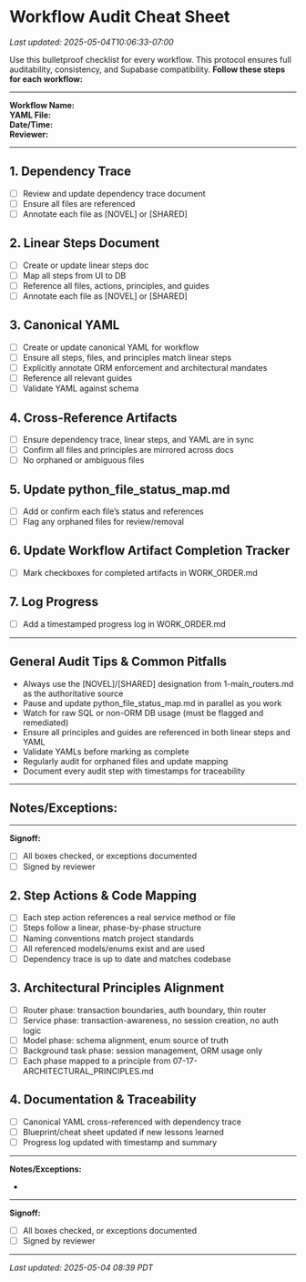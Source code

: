# Workflow Audit Cheat Sheet

_Last updated: 2025-05-04T10:06:33-07:00_

Use this bulletproof checklist for every workflow. This protocol ensures full auditability, consistency, and Supabase compatibility. **Follow these steps for each workflow:**

---

**Workflow Name:**  
**YAML File:**  
**Date/Time:**  
**Reviewer:**  

---

## 1. Dependency Trace
- [ ] Review and update dependency trace document
- [ ] Ensure all files are referenced
- [ ] Annotate each file as [NOVEL] or [SHARED]

## 2. Linear Steps Document
- [ ] Create or update linear steps doc
- [ ] Map all steps from UI to DB
- [ ] Reference all files, actions, principles, and guides
- [ ] Annotate each file as [NOVEL] or [SHARED]

## 3. Canonical YAML
- [ ] Create or update canonical YAML for workflow
- [ ] Ensure all steps, files, and principles match linear steps
- [ ] Explicitly annotate ORM enforcement and architectural mandates
- [ ] Reference all relevant guides
- [ ] Validate YAML against schema

## 4. Cross-Reference Artifacts
- [ ] Ensure dependency trace, linear steps, and YAML are in sync
- [ ] Confirm all files and principles are mirrored across docs
- [ ] No orphaned or ambiguous files

## 5. Update python_file_status_map.md
- [ ] Add or confirm each file’s status and references
- [ ] Flag any orphaned files for review/removal

## 6. Update Workflow Artifact Completion Tracker
- [ ] Mark checkboxes for completed artifacts in WORK_ORDER.md

## 7. Log Progress
- [ ] Add a timestamped progress log in WORK_ORDER.md

---

## General Audit Tips & Common Pitfalls
- Always use the [NOVEL]/[SHARED] designation from 1-main_routers.md as the authoritative source
- Pause and update python_file_status_map.md in parallel as you work
- Watch for raw SQL or non-ORM DB usage (must be flagged and remediated)
- Ensure all principles and guides are referenced in both linear steps and YAML
- Validate YAMLs before marking as complete
- Regularly audit for orphaned files and update mapping
- Document every audit step with timestamps for traceability

---

**Notes/Exceptions:**
- 

---

**Signoff:**
- [ ] All boxes checked, or exceptions documented
- [ ] Signed by reviewer

## 2. Step Actions & Code Mapping
- [ ] Each step action references a real service method or file
- [ ] Steps follow a linear, phase-by-phase structure
- [ ] Naming conventions match project standards
- [ ] All referenced models/enums exist and are used
- [ ] Dependency trace is up to date and matches codebase

## 3. Architectural Principles Alignment
- [ ] Router phase: transaction boundaries, auth boundary, thin router
- [ ] Service phase: transaction-awareness, no session creation, no auth logic
- [ ] Model phase: schema alignment, enum source of truth
- [ ] Background task phase: session management, ORM usage only
- [ ] Each phase mapped to a principle from 07-17-ARCHITECTURAL_PRINCIPLES.md

## 4. Documentation & Traceability
- [ ] Canonical YAML cross-referenced with dependency trace
- [ ] Blueprint/cheat sheet updated if new lessons learned
- [ ] Progress log updated with timestamp and summary

---

**Notes/Exceptions:**

- 

---

**Signoff:**

- [ ] All boxes checked, or exceptions documented
- [ ] Signed by reviewer

---

_Last updated: 2025-05-04 08:39 PDT_
